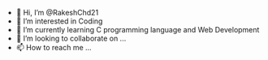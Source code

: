 - 👋 Hi, I’m @RakeshChd21
- 👀 I’m interested in Coding
- 🌱 I’m currently learning C programming language and Web Development
- 💞️ I’m looking to collaborate on ...
- 📫 How to reach me ...

<!---
RakeshChd21/RakeshChd21 is a ✨ special ✨ repository because its `README.md` (this file) appears on your GitHub profile.
You can click the Preview link to take a look at your changes.
--->
